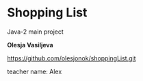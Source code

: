# Shopping List
Java-2 main project

**Olesja Vasiljeva**

https://github.com/olesjonok/shoppingList.git

teacher name: Alex